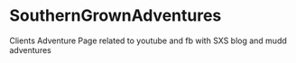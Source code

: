 # SouthernGrownAdventures
Clients Adventure Page related to youtube and fb with SXS blog and mudd adventures 
